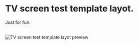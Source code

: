 <h1>TV screen test template layot.</h1>
Just for fun.
<br>
<br>

![TV screen test template layot preview](https://github.com/user-attachments/assets/5e74f71e-d3b7-4ab9-98c1-4d8e260ef95b)
